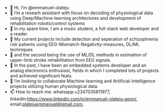 - 👋 Hi, I’m @emmanuel-olateju
- 👀 I’m a researh assistant with focus on decoding of physiological data using Deep/Machine-learning architectures and development of rehabilitation robots/control systems
- 👀 In my spare time, I am a music student, a full-stack web developer and a reader.
- 🌱 My current projects include detection and seperation of schizophrenia risk patients using EEG-Mismatch-Negativity-measures, DL/ML techniques
- 🌱 and the second being the use of ML/DL methods in estimation of upper-limb stroke rehabilitation from EEG signals.
- 🌱 In the past, I have been an embedded systems developer and an analog electronics enthusiast, fields in which I completed lots of projects and achieved significant feats.
- 💞️ I’m looking to collaborate Machine-learning and Artificial-Intelligence projects utilizing human physiological data.
- 📫 How to reach me: whatsapp:+2347035811977, linkedin:https://www.linkedin.com/in/emmanuel-olateju-aeon/, email:olatejuemmanuel@gmail.com,

<!---
emmanuel-olateju/emmanuel-olateju is a ✨ special ✨ repository because its `README.md` (this file) appears on your GitHub profile.
You can click the Preview link to take a look at your changes.
--->
